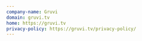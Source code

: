 ```yaml
---
company-name: Gruvi
domain: gruvi.tv
home: https://gruvi.tv
privacy-policy: https://gruvi.tv/privacy-policy/
---
```




